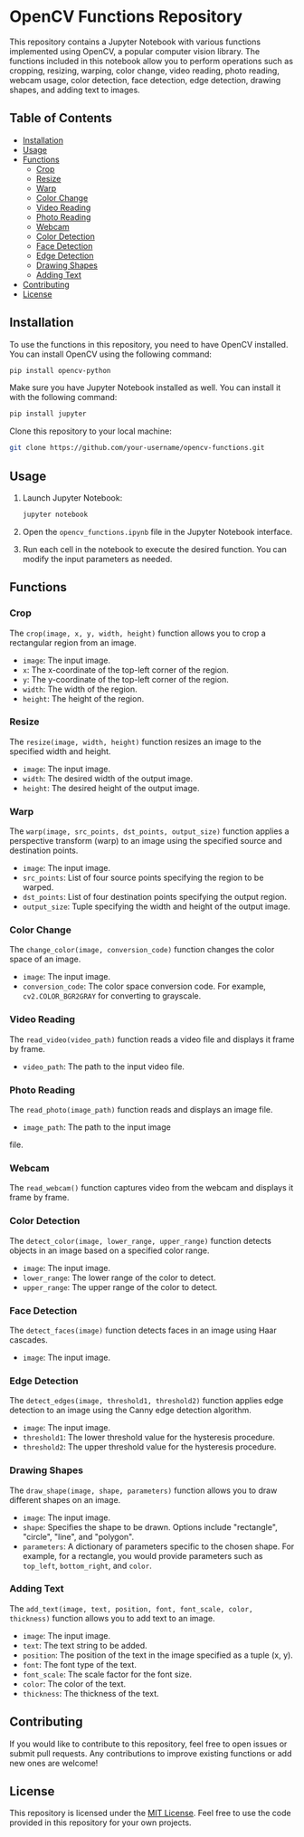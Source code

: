 # OpenCV Functions Repository

This repository contains a Jupyter Notebook with various functions implemented using OpenCV, a popular computer vision library. The functions included in this notebook allow you to perform operations such as cropping, resizing, warping, color change, video reading, photo reading, webcam usage, color detection, face detection, edge detection, drawing shapes, and adding text to images.

## Table of Contents

- [Installation](#installation)
- [Usage](#usage)
- [Functions](#functions)
  - [Crop](#crop)
  - [Resize](#resize)
  - [Warp](#warp)
  - [Color Change](#color-change)
  - [Video Reading](#video-reading)
  - [Photo Reading](#photo-reading)
  - [Webcam](#webcam)
  - [Color Detection](#color-detection)
  - [Face Detection](#face-detection)
  - [Edge Detection](#edge-detection)
  - [Drawing Shapes](#building-shapes)
  - [Adding Text](#adding-text)
- [Contributing](#contributing)
- [License](#license)

## Installation

To use the functions in this repository, you need to have OpenCV installed. You can install OpenCV using the following command:

```bash
pip install opencv-python
```

Make sure you have Jupyter Notebook installed as well. You can install it with the following command:

```bash
pip install jupyter
```

Clone this repository to your local machine:

```bash
git clone https://github.com/your-username/opencv-functions.git
```

## Usage

1. Launch Jupyter Notebook:

   ```bash
   jupyter notebook
   ```

2. Open the `opencv_functions.ipynb` file in the Jupyter Notebook interface.

3. Run each cell in the notebook to execute the desired function. You can modify the input parameters as needed.

## Functions

### Crop

The `crop(image, x, y, width, height)` function allows you to crop a rectangular region from an image.

- `image`: The input image.
- `x`: The x-coordinate of the top-left corner of the region.
- `y`: The y-coordinate of the top-left corner of the region.
- `width`: The width of the region.
- `height`: The height of the region.

### Resize

The `resize(image, width, height)` function resizes an image to the specified width and height.

- `image`: The input image.
- `width`: The desired width of the output image.
- `height`: The desired height of the output image.

### Warp

The `warp(image, src_points, dst_points, output_size)` function applies a perspective transform (warp) to an image using the specified source and destination points.

- `image`: The input image.
- `src_points`: List of four source points specifying the region to be warped.
- `dst_points`: List of four destination points specifying the output region.
- `output_size`: Tuple specifying the width and height of the output image.

### Color Change

The `change_color(image, conversion_code)` function changes the color space of an image.

- `image`: The input image.
- `conversion_code`: The color space conversion code. For example, `cv2.COLOR_BGR2GRAY` for converting to grayscale.

### Video Reading

The `read_video(video_path)` function reads a video file and displays it frame by frame.

- `video_path`: The path to the input video file.

### Photo Reading

The `read_photo(image_path)` function reads and displays an image file.

- `image_path`: The path to the input image

 file.

### Webcam

The `read_webcam()` function captures video from the webcam and displays it frame by frame.

### Color Detection

The `detect_color(image, lower_range, upper_range)` function detects objects in an image based on a specified color range.

- `image`: The input image.
- `lower_range`: The lower range of the color to detect.
- `upper_range`: The upper range of the color to detect.

### Face Detection

The `detect_faces(image)` function detects faces in an image using Haar cascades.

- `image`: The input image.

### Edge Detection

The `detect_edges(image, threshold1, threshold2)` function applies edge detection to an image using the Canny edge detection algorithm.

- `image`: The input image.
- `threshold1`: The lower threshold value for the hysteresis procedure.
- `threshold2`: The upper threshold value for the hysteresis procedure.

### Drawing Shapes

The `draw_shape(image, shape, parameters)` function allows you to draw different shapes on an image.

- `image`: The input image.
- `shape`: Specifies the shape to be drawn. Options include "rectangle", "circle", "line", and "polygon".
- `parameters`: A dictionary of parameters specific to the chosen shape. For example, for a rectangle, you would provide parameters such as `top_left`, `bottom_right`, and `color`.

### Adding Text

The `add_text(image, text, position, font, font_scale, color, thickness)` function allows you to add text to an image.

- `image`: The input image.
- `text`: The text string to be added.
- `position`: The position of the text in the image specified as a tuple (x, y).
- `font`: The font type of the text.
- `font_scale`: The scale factor for the font size.
- `color`: The color of the text.
- `thickness`: The thickness of the text.

## Contributing

If you would like to contribute to this repository, feel free to open issues or submit pull requests. Any contributions to improve existing functions or add new ones are welcome!

## License

This repository is licensed under the [MIT License](LICENSE). Feel free to use the code provided in this repository for your own projects.
